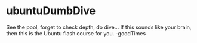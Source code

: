 # ubuntuDumbDive
See the pool, forget to check depth, do dive... If this sounds like your brain, then this is the Ubuntu flash course for you. -goodTimes

